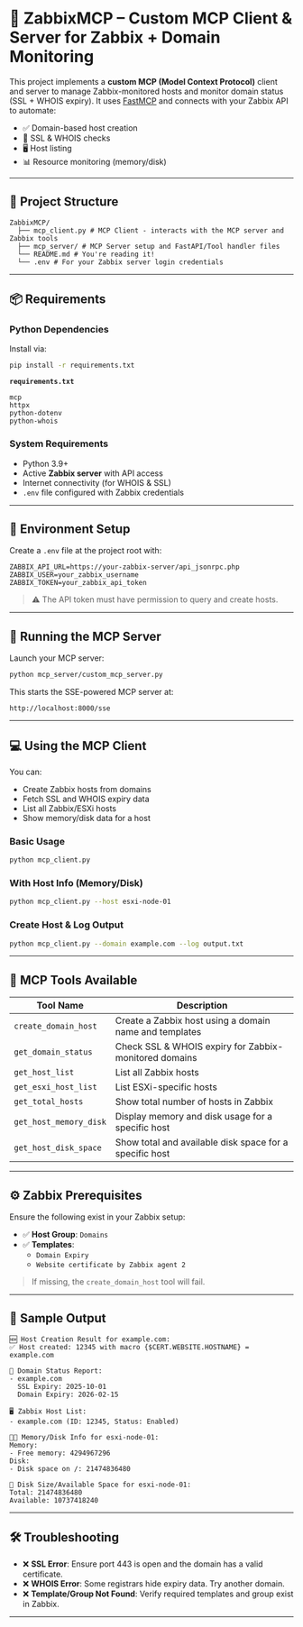 # 🔧 ZabbixMCP – Custom MCP Client & Server for Zabbix + Domain Monitoring

This project implements a **custom MCP (Model Context Protocol)** client and server to manage Zabbix-monitored hosts and monitor domain status (SSL + WHOIS expiry). It uses [FastMCP](https://github.com/ContextualAI/fastmcp) and connects with your Zabbix API to automate:

- ✅ Domain-based host creation  
- 🔐 SSL & WHOIS checks  
- 🖥️ Host listing  
- 📊 Resource monitoring (memory/disk)

---

## 📁 Project Structure

```
ZabbixMCP/
  ├── mcp_client.py # MCP Client - interacts with the MCP server and Zabbix tools
  ├── mcp_server/ # MCP Server setup and FastAPI/Tool handler files
  └── README.md # You're reading it!
  └── .env # For your Zabbix server login credentials

```

---

## 📦 Requirements

### Python Dependencies

Install via:

```bash
pip install -r requirements.txt
```

**`requirements.txt`**

```
mcp
httpx
python-dotenv
python-whois
```

### System Requirements

- Python 3.9+
- Active **Zabbix server** with API access
- Internet connectivity (for WHOIS & SSL)
- `.env` file configured with Zabbix credentials

---

## 🔐 Environment Setup

Create a `.env` file at the project root with:

```
ZABBIX_API_URL=https://your-zabbix-server/api_jsonrpc.php
ZABBIX_USER=your_zabbix_username
ZABBIX_TOKEN=your_zabbix_api_token
```

> ⚠️ The API token must have permission to query and create hosts.

---

## 🚀 Running the MCP Server

Launch your MCP server:

```bash
python mcp_server/custom_mcp_server.py
```

This starts the SSE-powered MCP server at:

```
http://localhost:8000/sse
```

---

## 💻 Using the MCP Client

You can:

- Create Zabbix hosts from domains
- Fetch SSL and WHOIS expiry data
- List all Zabbix/ESXi hosts
- Show memory/disk data for a host

### Basic Usage

```bash
python mcp_client.py
```

### With Host Info (Memory/Disk)

```bash
python mcp_client.py --host esxi-node-01
```

### Create Host & Log Output

```bash
python mcp_client.py --domain example.com --log output.txt
```

---

## 🧠 MCP Tools Available

| Tool Name                | Description                                                   |
|--------------------------|---------------------------------------------------------------|
| `create_domain_host`     | Create a Zabbix host using a domain name and templates        |
| `get_domain_status`      | Check SSL & WHOIS expiry for Zabbix-monitored domains         |
| `get_host_list`          | List all Zabbix hosts                                         |
| `get_esxi_host_list`     | List ESXi-specific hosts                                      |
| `get_total_hosts`        | Show total number of hosts in Zabbix                         |
| `get_host_memory_disk`   | Display memory and disk usage for a specific host             |
| `get_host_disk_space`    | Show total and available disk space for a specific host       |

---

## ⚙️ Zabbix Prerequisites

Ensure the following exist in your Zabbix setup:

- ✅ **Host Group**: `Domains`  
- ✅ **Templates**:
  - `Domain Expiry`
  - `Website certificate by Zabbix agent 2`

> If missing, the `create_domain_host` tool will fail.

---

## 📝 Sample Output

```text
🆕 Host Creation Result for example.com:
✅ Host created: 12345 with macro {$CERT.WEBSITE.HOSTNAME} = example.com

🔐 Domain Status Report:
- example.com
  SSL Expiry: 2025-10-01
  Domain Expiry: 2026-02-15

🖥️ Zabbix Host List:
- example.com (ID: 12345, Status: Enabled)

🧠💾 Memory/Disk Info for esxi-node-01:
Memory:
- Free memory: 4294967296
Disk:
- Disk space on /: 21474836480

💾 Disk Size/Available Space for esxi-node-01:
Total: 21474836480
Available: 10737418240
```

---

## 🛠️ Troubleshooting

- ❌ **SSL Error**: Ensure port 443 is open and the domain has a valid certificate.
- ❌ **WHOIS Error**: Some registrars hide expiry data. Try another domain.
- ❌ **Template/Group Not Found**: Verify required templates and group exist in Zabbix.

---
